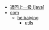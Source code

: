 - [返回上一级 [java]](notes/code/Hadoop/hdfs-java-api/src/main/java/)
- [com](notes/code/Hadoop/hdfs-java-api/src/main/java/com/)
  - [heibaiying](notes/code/Hadoop/hdfs-java-api/src/main/java/com/heibaiying/)
    - [utils](notes/code/Hadoop/hdfs-java-api/src/main/java/com/heibaiying/utils/)
